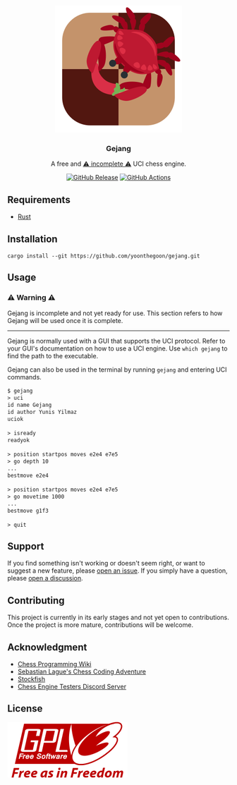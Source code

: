 <!--suppress HtmlDeprecatedAttribute -->
<div align="center">

![Gejang Logo][gejang-logo]

### Gejang

A free and <ins>⚠️ incomplete ⚠️</ins> UCI chess engine.

[![GitHub Release][github-release]][latest-release]
[![GitHub Actions][github-actions-workflow-status]][github-actions]

</div>

## Requirements

- [Rust][rust-install]

## Installation

```shell
cargo install --git https://github.com/yoonthegoon/gejang.git
```

## Usage

### ⚠️ Warning ⚠️

Gejang is incomplete and not yet ready for use.
This section refers to how Gejang will be used once it is complete.

---

Gejang is normally used with a GUI that supports the UCI protocol.
Refer to your GUI's documentation on how to use a UCI engine.
Use `which gejang` to find the path to the executable.

Gejang can also be used in the terminal by running `gejang` and entering UCI commands.

```shell
$ gejang
> uci
id name Gejang
id author Yunis Yilmaz
uciok

> isready
readyok

> position startpos moves e2e4 e7e5
> go depth 10
...
bestmove e2e4

> position startpos moves e2e4 e7e5
> go movetime 1000
...
bestmove g1f3

> quit
```

## Support

If you find something isn't working or doesn't seem right, or want to suggest a new feature,
please [open an issue][new-issue].
If you simply have a question, please [open a discussion][new-discussion].

## Contributing

This project is currently in its early stages and not yet open to contributions.
Once the project is more mature, contributions will be welcome.

## Acknowledgment

- [Chess Programming Wiki][chess-programming-wiki]
- [Sebastian Lague's Chess Coding Adventure][chess-coding-adventure]
- [Stockfish][stockfish]
- [Chess Engine Testers Discord Server][chess-engine-testers]

## License

[![GNU GPLv3][gpl-v3-logo]][license]


[gejang-logo]: /assets/logo.svg

[github-release]: https://img.shields.io/github/v/release/yoonthegoon/gejang?include_prereleases

[latest-release]: https://github.com/yoonthegoon/gejang/releases/latest

[github-actions-workflow-status]: https://img.shields.io/github/actions/workflow/status/yoonthegoon/gejang/rust.yml

[github-actions]: https://github.com/yoonthegoon/gejang/actions

[rust-install]: https://www.rust-lang.org/tools/install

[new-issue]: https://github.com/yoonthegoon/gejang/issues/new/choose

[new-discussion]: https://github.com/yoonthegoon/gejang/discussions/new/choose

[chess-programming-wiki]: https://www.chessprogramming.org/Main_Page

[chess-coding-adventure]: https://github.com/SebLague/Chess-Coding-Adventure

[stockfish]: https://github.com/official-stockfish/Stockfish

[chess-engine-testers]: https://discord.gg/EN25UBJ8C5

[gpl-v3-logo]: /assets/gpl-v3-logo.svg

[license]: LICENSE
